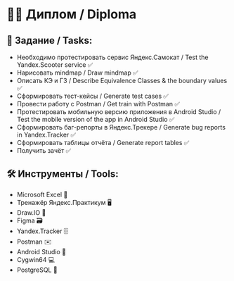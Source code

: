# :man_technologist: Диплом / Diploma

## :bookmark_tabs: Задание / Tasks:
- Необходимо протестировать сервис Яндекс.Самокат / Test the Yandex.Scooter service :white_check_mark:
- Нарисовать mindmap / Draw mindmap :white_check_mark:
- Описать КЭ и ГЗ / Describe Equivalence Classes & the boundary values :white_check_mark:
- Сформировать тест-кейсы / Generate test cases :white_check_mark:
- Провести работу с Postman / Get train with Postman :white_check_mark:
- Протестировать мобильную версию приложения в Android Studio / Test the mobile version of the app in Android Studio :white_check_mark:
- Сформировать баг-репорты в Яндекс.Трекере / Generate bug reports in Yandex.Tracker :white_check_mark:
- Сформировать таблицы отчёта / Generate report tables :white_check_mark:
- Получить зачёт :white_check_mark:

## :hammer_and_wrench: Инструменты / Tools:
- Microsoft Excel :briefcase:
- Тренажёр Яндекс.Практикум :desktop_computer:
- Draw.IO :straight_ruler:
- Figma :card_file_box:
- Yandex.Tracker :file_cabinet:
- Postman :envelope:
- Android Studio :robot:
- Cygwin64 :computer:
- PostgreSQL :closed_lock_with_key:
